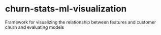 # churn-stats-ml-visualization
Framework for visualizing the relationship between features and customer churn and evaluating models
